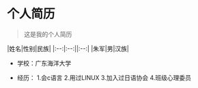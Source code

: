 # 个人简历

> 这是我的个人简历

|姓名|性别|民族|
|:--:|:--:||:--:|
|朱军|男|汉族|

- 学校：广东海洋大学

- 经历：
1.会c语言
2.用过LINUX
3.加入过日语协会
4.班级心理委员

